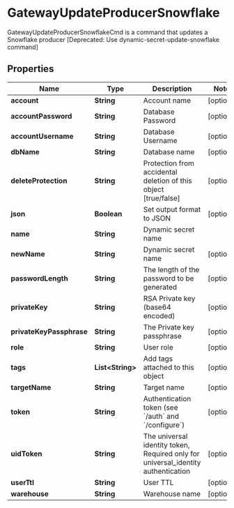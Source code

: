

# GatewayUpdateProducerSnowflake

GatewayUpdateProducerSnowflakeCmd is a command that updates a Snowflake producer [Deprecated: Use dynamic-secret-update-snowflake command]

## Properties

| Name | Type | Description | Notes |
|------------ | ------------- | ------------- | -------------|
|**account** | **String** | Account name |  [optional] |
|**accountPassword** | **String** | Database Password |  [optional] |
|**accountUsername** | **String** | Database Username |  [optional] |
|**dbName** | **String** | Database name |  [optional] |
|**deleteProtection** | **String** | Protection from accidental deletion of this object [true/false] |  [optional] |
|**json** | **Boolean** | Set output format to JSON |  [optional] |
|**name** | **String** | Dynamic secret name |  |
|**newName** | **String** | Dynamic secret name |  [optional] |
|**passwordLength** | **String** | The length of the password to be generated |  [optional] |
|**privateKey** | **String** | RSA Private key (base64 encoded) |  [optional] |
|**privateKeyPassphrase** | **String** | The Private key passphrase |  [optional] |
|**role** | **String** | User role |  [optional] |
|**tags** | **List&lt;String&gt;** | Add tags attached to this object |  [optional] |
|**targetName** | **String** | Target name |  [optional] |
|**token** | **String** | Authentication token (see &#x60;/auth&#x60; and &#x60;/configure&#x60;) |  [optional] |
|**uidToken** | **String** | The universal identity token, Required only for universal_identity authentication |  [optional] |
|**userTtl** | **String** | User TTL |  [optional] |
|**warehouse** | **String** | Warehouse name |  [optional] |



